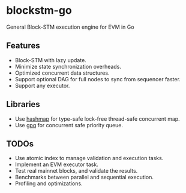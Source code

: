 # blockstm-go

General Block-STM execution engine for EVM in Go

## Features

- Block-STM with lazy update.
- Minimize state synchronization overheads.
- Optimized concurrent data structures.
- Support optional DAG for full nodes to sync from sequencer faster.
- Support any executor.

## Libraries

- Use [hashmap](https://github.com/cornelk/hashmap) for type-safe lock-free thread-safe concurrent map.
- Use [gpq](https://github.com/JustinTimperio/gpq) for concurrent safe priority queue.

## TODOs

- Use atomic index to manage validation and execution tasks.
- Implement an EVM executor task.
- Test real mainnet blocks, and validate the results.
- Benchmarks between parallel and sequential execution.
- Profiling and optimizations.

